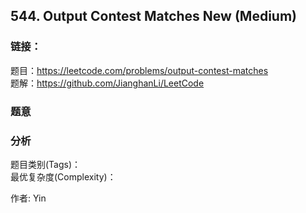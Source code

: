 ## 544. Output Contest Matches New (Medium)

### **链接**：
题目：https://leetcode.com/problems/output-contest-matches  
题解：https://github.com/JianghanLi/LeetCode

### **题意**



### **分析**  
题目类别(Tags)：  
最优复杂度(Complexity)：  



作者: Yin
